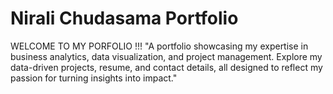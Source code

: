 # Nirali Chudasama Portfolio

WELCOME TO MY PORFOLIO !!!
"A portfolio showcasing my expertise in business analytics, data visualization, and project management. Explore my data-driven projects, resume, and contact details, all designed to reflect my passion for turning insights into impact."
